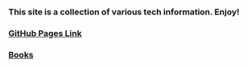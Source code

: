 ### This site is a collection of various tech information.  Enjoy!
### [GitHub Pages Link](https://rkbright.github.io/tech/)
### [Books](https://github.com/rkbright/tech/tree/master/docs/books)
